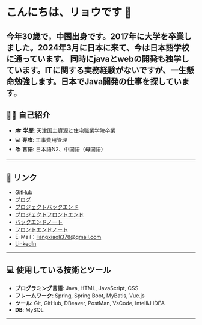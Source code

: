 # こんにちは、リョウです 👋   

今年30歳で，中国出身です。2017年に大学を卒業しました。2024年3月に日本に来て、今は日本語学校に通っています。 
同時にjavaとwebの開発も独学しています。ITに関する実務経験がないですが、一生懸命勉強します。日本でJava開発の仕事を探しています。
---

## 🧑‍💻 自己紹介

- 🎓 **学歴**: 天津国土資源と住宅職業学院卒業
- 💻 **専攻**: 工事費用管理
- 📚 **言語**: 日本語N2、中国語（母国語）

---

## 🚀 リンク

- [GitHub](https://github.com/Silence20240313)
- [ブログ](https://qiita.com/Silence20240313)
- [プロジェクトバックエンド](https://github.com/Silence20240313/Book-Back-End)
- [プロジェクトフロントエンド](https://github.com/Silence20240313/Book-Front-End)
- [バックエンドノート](https://github.com/Silence20240313/java-learning/tree/main/java%E7%AC%94%E8%AE%B0)
- [フロントエンドノート](https://github.com/Silence20240313/java-learning/tree/main/%E5%89%8D%E7%AB%AF%E5%8F%8Asql%E7%AC%94%E8%AE%B0)
- E-Mail：liangxiaoli378@gmail.com
- [LinkedIn](https://www.linkedin.com/in/xiaoli-liang-1b9681347/)
---

## 💻 使用している技術とツール

- **プログラミング言語**: Java, HTML, JavaScript, CSS
- **フレームワーク**: Spring, Spring Boot, MyBatis, Vue.js
- **ツール**: Git, GitHub, DBeaver, PostMan, VsCode, IntelliJ IDEA
- **DB**: MySQL
---
